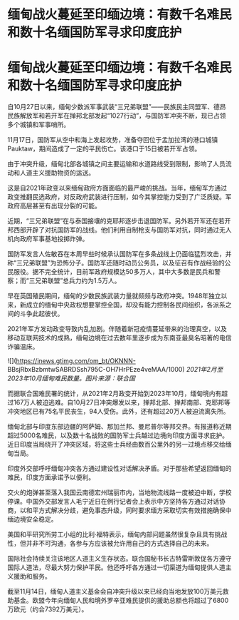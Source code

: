 # 缅甸战火蔓延至印缅边境：有数千名难民和数十名缅国防军寻求印度庇护

# 缅甸战火蔓延至印缅边境：有数千名难民和数十名缅国防军寻求印度庇护

自10月27日以来，缅甸少数派军事武装“三兄弟联盟”——民族民主同盟军、德昂民族解放军和若开军在掸邦北部发起“1027行动”，与国防军冲突不断，现已占领多个城镇和军事哨所。

11月17日，国防军从空中和海上发起攻势，准备夺回位于孟加拉湾的港口城镇Pauktaw，期间造成了一定的平民伤亡。该港口于15日被若开军占领。

由于冲突升级，缅甸北部各城镇之间主要运输和水道路线受到限制，影响了人员流动和人道主义援助物资的运送。

这是自2021年政变以来缅甸政府方面面临的最严峻的挑战。当年，缅甸军方通过政变推翻民选政府，对反政府武装进行压制，如今其掌控能力受到了广泛质疑。军政府高层甚至有出现分裂的可能。

近期，“三兄弟联盟”在与泰国接壤的克耶邦逐步击退国防军。另外若开军还在若开邦西部开辟了对抗国防军的战线。他们利用自制枪支与国防军对抗，同时通过无人机向政府军事基地投掷炸弹。

国防军发言人佐敏吞在本周早些时候承认国防军在多条战线上仍面临猛烈攻击，并称“三兄弟联盟”为恐怖分子。国防军还随时动员公务员，以及征召有作战经验的公民服役。据不完全统计，目前军政府规模达50多万人，其中大多数是民兵和警察；而“三兄弟联盟”总兵力约为1.5万人。

早在英国殖民期间，缅甸的少数民族武装力量就频频与政府冲突。1948年独立以来，新成立的缅甸中央政权想要掌控全国，却没有能力控制各民间组织，各派系之间的斗争此起彼伏。

2021年军方发动政变导致内乱加剧。伴随着新冠疫情蔓延带来的治理真空，以及移动互联网技术的成熟，缅甸边境在过去数年里逐步成为东南亚最臭名昭著的电信诈骗温床。

![](https://inews.gtimg.com/om_bt/OKNNN-
BBsjRbxBzbmtwSABRDSsh795C-OH7HrPEze4veMAA/1000)
_2021年2月至2023年10月缅甸难民数量。图片来源：联合国_

而据联合国难民署的统计，从2021年2月政变开始到2023年10月，缅甸境内有超过167万人被迫逃难。自10月27日冲突爆发以来，掸邦北部、掸邦南部、克耶邦等冲突地区已有75名平民丧生，94人受伤。此外，还有超过20万人被迫流离失所。

缅甸北部与印度东部边疆的阿萨姆、那加兰邦、曼尼普尔等邦交界。有报道称近期超过5000名难民，以及数十名战败的国防军士兵越过边境向印度方面寻求庇护。近日印度当局绕开了冲突区域，将这些士兵经由数百公里外的另一过境点移交给缅甸当局。

印度外交部呼吁缅甸冲突各方通过建设性对话解决矛盾。对于那些希望返回缅甸的难民，印度方面承诺予以便利。

交火的炮弹甚至落入我国云南德宏州瑞丽市内，当地物流线路一度被迫中断，学校停课。中国外交部发言人毛宁近日在例行记者会上表示中方坚持各方通过对话协商，以和平方式解决分歧，避免事态升级，同时要求缅方采取切实有效措施确保中缅边境安全稳定。

美国和平研究所劳工小组的比利·福特表示，缅甸内部问题虽然很复杂且具有挑战性，但并非不可沟通，各参与方应该被允许用自己的方式选择自己的未来。

国际社会持续关注该地区人道主义生存状态。联合国秘书长古特雷斯敦促各方遵守国际人道法，尽最大努力保护平民。他还呼吁各方通过一切渠道为缅甸提供人道主义援助和服务。

截至11月14日，缅甸人道主义基金会自冲突升级以来已经向当地发放100万美元救助基金。欧盟今年向缅甸人民和境外罗辛亚难民提供的援助总额也将超过了6800万欧元（约合7392万美元）。

